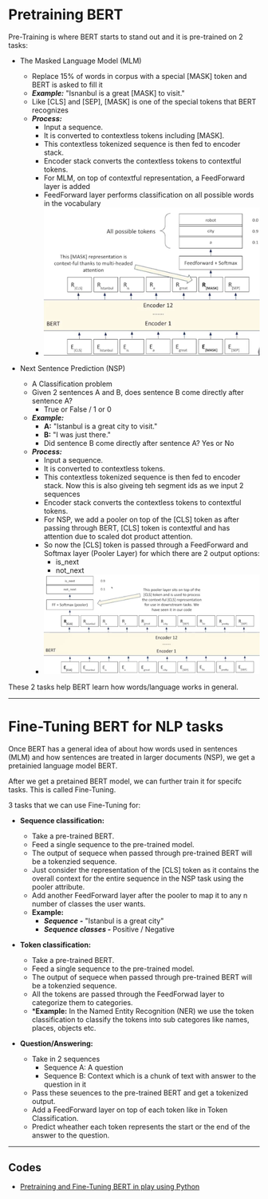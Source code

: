 # Pretraining BERT

Pre-Training is where BERT starts to stand out and it is pre-trained on 2 tasks:

- The Masked Language Model (MLM)
    - Replace 15% of words in corpus with a special [MASK] token and BERT is asked to fill it
    - ***Example:*** "Isnanbul is a great [MASK] to visit."
    - Like [CLS] and [SEP], [MASK] is one of the special tokens that BERT recognizes
    - ***Process:***
        - Input a sequence.
        - It is converted to contextless tokens including [MASK].
        - This contextless tokenized sequence is then fed to encoder stack.
        - Encoder stack converts the contextless tokens to contextful tokens.
        - For MLM, on top of contextful representation, a FeedForward layer is added
        - FeedForward layer performs classification on all possible words in the vocabulary
        - ![This images demonstates MLM in play](images/MLM.png)

- Next Sentence Prediction (NSP)
    - A Classification problem 
    - Given 2 sentences A and B, does sentence B come directly after sentence A?
        - True or False / 1 or 0
    - ***Example:***
        - **A:** "Istanbul is a great city to visit."
        - **B:** "I was just there."
        - Did sentence B come directly after sentence A? Yes or No
    - ***Process:***
        - Input a sequence.
        - It is converted to contextless tokens.
        - This contextless tokenized sequence is then fed to encoder stack. Now this is also giveing teh segment ids as we input 2 sequences
        - Encoder stack converts the contextless tokens to contextful tokens.
        - For NSP, we add a pooler on top of the [CLS] token as after passing through BERT, [CLS] token is contextful and has attention due to scaled dot product attention.
        - So now the [CLS] token is passed through a FeedForward and Softmax layer (Pooler Layer) for which there are 2 output options:
            - is_next
            - not_next
        - ![This image demonstates NSP in play](images/NSP.png)


These 2 tasks help BERT learn how words/language works in general.

---

# Fine-Tuning BERT for NLP tasks

Once BERT has a general idea of about how words used in sentences (MLM) and how sentences are treated in larger documents (NSP), we get a pretainied language model BERT.

After we get a pretained BERT model, we can further train it for specifc tasks. This is called Fine-Tuning.

3 tasks that we can use Fine-Tuning for:
- **Sequence classification:**
    - Take a pre-trained BERT.
    - Feed a single sequence to the pre-trained model.
    - The output of sequece when passed through pre-trained BERT will be a tokenzied sequence.
    - Just consider the representation of the [CLS] token as it contains the overall context for the entire sequence in the NSP task using the pooler attribute.
    - Add another FeedForward layer after the pooler to map it to any n number of  classes the user wants.
    - **Example:**
        - ***Sequence -*** "Istanbul is a great city"
        - ***Sequence classes -*** Positive / Negative

- **Token classification:**
    - Take a pre-trained BERT.
    - Feed a single sequence to the pre-trained model.
    - The output of sequece when passed through pre-trained BERT will be a tokenzied sequence.
    - All the tokens are passed through the FeedForwad layer to categorize them to categories.
    - ***Example:** In the Named Entity Recognition (NER) we use the token classification to classify the tokens into sub categores like names, places, objects etc.

- **Question/Answering:**
    - Take in 2 sequences
        - Sequence A: A question
        - Sequence B: Context which is a chunk of text with answer to the question in it
    - Pass these seuences to the pre-trained BERT and get a tokenized output.
    - Add a FeedForward layer on top of each token like in Token Classification.
    - Predict wheather each token represents the start or the end of the answer to the question.

---

## Codes

- [Pretraining and Fine-Tuning BERT in play using Python](codes/pretrain_finetune_bert.ipynb)